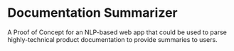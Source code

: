 # Documentation Summarizer
A Proof of Concept for an NLP-based web app that could be used to parse highly-technical product documentation to provide summaries to users.
